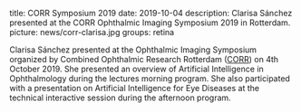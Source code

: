 title: CORR Symposium 2019
date: 2019-10-04
description: Clarisa Sánchez presented at the CORR Ophthalmic Imaging Symposium 2019 in Rotterdam.
picture: news/corr-clarisa.jpg
groups: retina


Clarisa Sánchez presented at the Ophthalmic Imaging Symposium organized by Combined Ophthalmic Research Rotterdam (<a href="http://www.corr-rotterdam.nl/">CORR</a>) on 4th October 2019. She presented an overview of Artificial Intelligence in Ophthalmology during the lectures morning program. She also participated with a presentation on Artificial Intelligence for Eye Diseases at the technical interactive session during the afternoon program.
